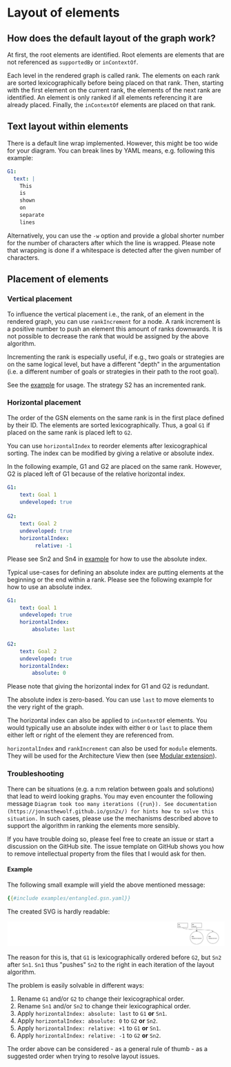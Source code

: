 
# Layout of elements

## How does the default layout of the graph work?

At first, the root elements are identified. Root elements are elements 
that are not referenced as `supportedBy` or `inContextOf`. 

Each level in the rendered graph is called rank. 
The elements on each rank are sorted lexicographically before being placed on that rank. 
Then, starting with the first element on the current rank, the elements of the next rank are identified.
An element is only ranked if all elements referencing it are already placed.
Finally, the `inContextOf` elements are placed on that rank.

## Text layout within elements

There is a default line wrap implemented. However, this might be too wide for your diagram.
You can break lines by YAML means, e.g. following this example:

```yaml
G1:
  text: |
    This
    is
    shown
    on
    separate
    lines
```

Alternatively, you can use the `-w` option and provide a global shorter number for the number of characters after which the line is wrapped. Please note that wrapping is done if a whitespace is detected after the given number of characters.

## Placement of elements 

### Vertical placement

To influence the vertical placement i.e., the rank, of an element in the rendered graph, 
you can use `rankIncrement` for a node. 
A rank increment is a positive number to push an element this amount of ranks downwards.
It is not possible to decrease the rank that would be assigned by the above algorithm.

Incrementing the rank is especially useful, if e.g., two goals or strategies are on the same logical level, 
but have a different "depth" in the argumentation (i.e. a different number of goals or strategies in their path to the root goal).

See the [example](examples/example.gsn.yaml) for usage. The strategy S2 has an incremented rank.

### Horizontal placement

The order of the GSN elements on the same rank is in the first place defined by their ID.
The elements are sorted lexicographically. Thus, a goal `G1` if placed on the same rank is placed left to `G2`.

You can use `horizontalIndex` to reorder elements after lexicographical sorting. 
The index can be modified by giving a relative or absolute index.

In the following example, G1 and G2 are placed on the same rank. 
However, G2 is placed left of G1 because of the relative horizontal index.

```yaml
G1:
    text: Goal 1
    undeveloped: true

G2: 
    text: Goal 2
    undeveloped: true
    horizontalIndex:
         relative: -1
```

Please see Sn2 and Sn4 in [example](examples/example.gsn.yaml) for how to use the absolute index. 

Typical use-cases for defining an absolute index are putting elements at the beginning or the end within a rank.
Please see the following example for how to use an absolute index. 

```yaml
G1:
    text: Goal 1
    undeveloped: true
    horizontalIndex:
        absolute: last

G2: 
    text: Goal 2
    undeveloped: true
    horizontalIndex:
        absolute: 0
```

Please note that giving the horizontal index for G1 and G2 is redundant. 

The absolute index is zero-based. You can use `last` to move elements 
to the very right of the graph.

The horizontal index can also be applied to `inContextOf` elements. 
You would typically use an absolute index with either `0` or `last` to place them
either left or right of the element they are referenced from.

`horizontalIndex` and `rankIncrement` can also be used for `module` elements. 
They will be used for the Architecture View then (see [Modular extension](modular_extension.md#architecture-view)).

### Troubleshooting

There can be situations (e.g. a n:m relation between goals and solutions) 
that lead to weird looking graphs.
You may even encounter the following message 
`Diagram took too many iterations ({run}). See documentation (https://jonasthewolf.github.io/gsn2x/) for hints how to solve this situation.`
In such cases, please use the mechanisms described above to support 
the algorithm in ranking the elements more sensibly.

If you have trouble doing so, please feel free to create an issue or 
start a discussion on the GitHub site. 
The issue template on GitHub shows you how to remove intellectual property
 from the files that I would ask for then.

#### Example

The following small example will yield the above mentioned message:

```yaml
{{#include examples/entangled.gsn.yaml}}
```

The created SVG is hardly readable: 

![entangled example](examples/entangled.gsn.svg)

The reason for this is, that `G1` is lexicographically ordered before `G2`, but `Sn2` after `Sn1`.
`Sn1` thus "pushes" `Sn2` to the right in each iteration of the layout algorithm.

The problem is easily solvable in different ways:

1. Rename `G1` and/or `G2` to change their lexicographical order.
2. Rename `Sn1` and/or `Sn2` to change their lexicographical order.
3. Apply `horizontalIndex: absolute: last` to `G1` **or** `Sn1`.
4. Apply `horizontalIndex: absolute: 0` to `G2` **or** `Sn2`.
5. Apply `horizontalIndex: relative: +1` to `G1` **or** `Sn1`.
6. Apply `horizontalIndex: relative: -1` to `G2` **or** `Sn2`.

The order above can be considered - as a general rule of thumb - as a suggested order when trying to resolve layout issues.